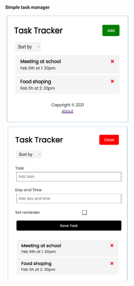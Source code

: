 **Simple task manager**

<img src="assets/1.png" width="400" height="350">

<img src="assets/2.png" width="400" height="500">
